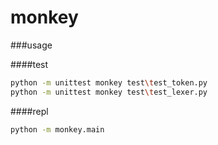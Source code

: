 # monkey

###usage

####test
```bash
python -m unittest monkey test\test_token.py
python -m unittest monkey test\test_lexer.py
```

####repl
```bash
python -m monkey.main
```